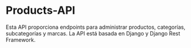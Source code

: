 # Products-API
 Esta API proporciona endpoints para administrar productos, categorías, subcategorías y marcas. La API está basada en Django y Django Rest Framework.
